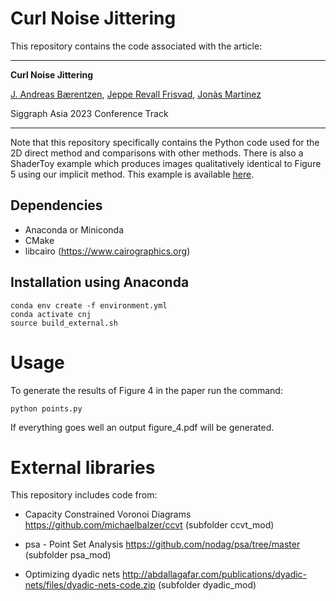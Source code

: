 # Curl Noise Jittering

This repository contains the code associated with the article:

---

**Curl Noise Jittering**

[J. Andreas Bærentzen](http://www2.compute.dtu.dk/~janba/), [Jeppe Revall Frisvad](http://www.imm.dtu.dk/~jerf/), [Jonàs Martínez](https://sites.google.com/site/jonasmartinezbayona/)

Siggraph Asia 2023 Conference Track

---

Note that this repository specifically contains the Python code used for the 2D direct method and comparisons with other methods. There is also a ShaderToy example which produces images qualitatively identical to Figure 5 using our implicit method. This example is available [here](https://www.shadertoy.com/view/Dd3yW4).

## Dependencies

- Anaconda or Miniconda
- CMake
- libcairo (https://www.cairographics.org)

## Installation using Anaconda

```
conda env create -f environment.yml
conda activate cnj
source build_external.sh
```

# Usage 

To generate the results of Figure 4 in the paper run the command:

```
python points.py
```

If everything goes well an output figure_4.pdf will be generated.

# External libraries

This repository includes code from:

* Capacity Constrained Voronoi Diagrams https://github.com/michaelbalzer/ccvt (subfolder ccvt_mod)

*  psa - Point Set Analysis https://github.com/nodag/psa/tree/master (subfolder psa_mod)

* Optimizing dyadic nets http://abdallagafar.com/publications/dyadic-nets/files/dyadic-nets-code.zip (subfolder dyadic_mod)